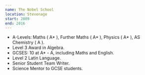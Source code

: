 ```yaml
---
name: The Nobel School
location: Stevenage
start: 2009
end: 2016
---
```


- A-Levels: Maths ( A\* ), Further Maths ( A\* ), Physics ( A\* ), AS Chemistry ( A ).
- Level 3 Award in Algebra.
- GCSES: 10 at A\* - A, including Maths and English.
- Level 2 Latin Language.
- Senior Student Team Writer.
- Science Mentor to GCSE students.
